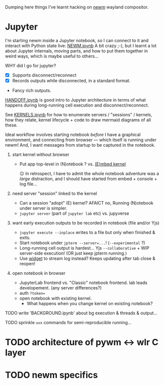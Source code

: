 Dumping here things I've learnt hacking on [newm](https://github.com/newm-next/newm-next) wayland compositor.

# Jupyter

I'm starting newm inside a Jupyter notebook, so I can connect to it and interact with Python state live: [NEWM.ipynb](NEWM.ipynb)  A bit crazy ;-), but I learnt a lot about Jupyter internals, moving parts, and how to put them together in weird ways, which is maybe useful to others...

WHY did I go for jupyter?
   - [x] Supports disconnect/reconnect
   - [x] Records outputs while disconnected, in a standard format.
   - Fancy rich outputs.

[HANDOFF.ipynb](HANDOFF.ipynb) is good intro to Jupyter architecture in terms of what happens during long-running cell execution and disconnect/reconnect.

See [KERNELS.ipynb](KERNELS.ipynb) for how to enumerate servers / "sessions" / kernels, how they relate, kernel lifecycle + code to draw mermaid diagrams of all these.

Ideal workflow involves starting notebook *before* I have a graphical environment, and connecting from browser — which itself is running under newm!  And, I want messages from startup to be captured in the notebook.

1. start kernel without browser
   * Put app top-level in (N)otebook ? vs. [(E)mbed kernel](EMBED.md)

     😐 In retrospect, I have to admit the whole notebook adventure was a _large_ distraction, and I should have started from embed + console + log file...

2. need server "session" linked to the kernel
   * Can a session "adopt" (E) kernel? AFAICT no, Running (N)otebook under server is simpler.
   * `jupyter server` (part of `jupyter lab` etc) vs. jupyverse

3. want early execution outputs to be recorded in notebook (file and/or Yjs)
   * `jupyter execute --inplace` writes to a file but only when finished & exits.
   * Start notebook under `jpterm --server=...`!  (`--experimental` ?)
   * Long-running cell output is hardest...  Yjs `--collaborative` + WIP server-side execution!  (OR just keep jpterm running.)
   * Use [widget](https://ipywidgets.readthedocs.io/en/latest/examples/Output%20Widget.html#interacting-with-output-widgets-from-background-threads) to stream log instead?  Keeps updating after tab close & reopen!

4. open notebook in browser
   * JupyterLab frontend vs. "Classic" notebook frontend.  lab leads developement. (any server differences?)
   * auth `?token=`
   * open notebook with existing kernel.
     * What happens when you change kernel on existing notebook?

TODO write 'BACKGROUND.ipynb' about bg execution & threads & output...

TODO sprinkle `uvx` commands for semi-reproducible running...

# TODO architecture of pywm <-> wlr C layer

# TODO newm specifics
